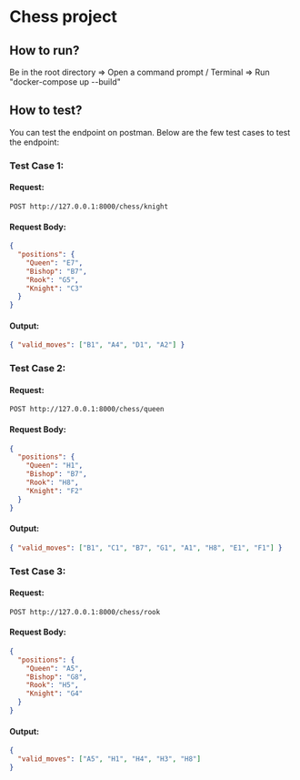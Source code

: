 # Chess project

## How to run?

Be in the root directory => Open a command prompt / Terminal => Run "docker-compose up --build"

## How to test?

You can test the endpoint on postman. Below are the few test cases to test the endpoint:

### Test Case 1:

#### Request:

```curl
POST http://127.0.0.1:8000/chess/knight
```

#### Request Body:

```json
{
  "positions": {
    "Queen": "E7",
    "Bishop": "B7",
    "Rook": "G5",
    "Knight": "C3"
  }
}
```

#### Output:

```json
{ "valid_moves": ["B1", "A4", "D1", "A2"] }
```

### Test Case 2:

#### Request:

```curl
POST http://127.0.0.1:8000/chess/queen
```

#### Request Body:

```json
{
  "positions": {
    "Queen": "H1",
    "Bishop": "B7",
    "Rook": "H8",
    "Knight": "F2"
  }
}
```

#### Output:

```json
{ "valid_moves": ["B1", "C1", "B7", "G1", "A1", "H8", "E1", "F1"] }
```

### Test Case 3:

#### Request:

```curl
POST http://127.0.0.1:8000/chess/rook
```

#### Request Body:

```json
{
  "positions": {
    "Queen": "A5",
    "Bishop": "G8",
    "Rook": "H5",
    "Knight": "G4"
  }
}
```

#### Output:

```json
{
  "valid_moves": ["A5", "H1", "H4", "H3", "H8"]
}
```
